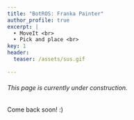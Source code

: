 ```yaml
---
title: "BotROS: Franka Painter"
author_profile: true
excerpt: |
  ‣ MoveIt <br>
  ‣ Pick and place <br>
key: 1
header:
  teaser: /assets/sus.gif
  
---
```

###### This page is currently under construction.

Come back soon! :) 